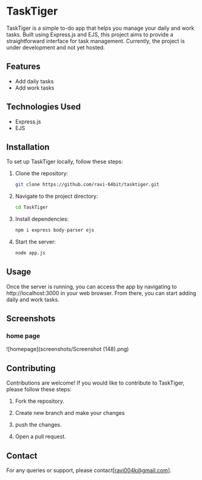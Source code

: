 # TaskTiger

TaskTiger is a simple to-do app that helps you manage your daily and work tasks. Built using Express.js and EJS, this project aims to provide a straightforward interface for task management. Currently, the project is under development and not yet hosted.

## Features

- Add daily tasks
- Add work tasks

## Technologies Used

- Express.js
- EJS

## Installation

To set up TaskTiger locally, follow these steps:

1. Clone the repository:
   ```bash
   git clone https://github.com/ravi-64bit/tasktiger.git


2. Navigate to the project directory:
    ```bash
    cd TaskTiger

3. Install dependencies:
    ```bash
    npm i express body-parser ejs

4. Start the server:
    ```bash
    node app.js

## Usage

Once the server is running, you can access the app by navigating to http://localhost:3000 in your web browser. From there, you can start adding daily and work tasks.

## Screenshots

### home page

![homepage](screenshots/Screenshot (148).png)

## Contributing

Contributions are welcome! If you would like to contribute to TaskTiger, please follow these steps:

1. Fork the repository.

2. Create new branch and make your changes

3. push the changes.

4. Open a pull request.

## Contact

For any queries or support, please contact[ravi004k@gmail.com].
